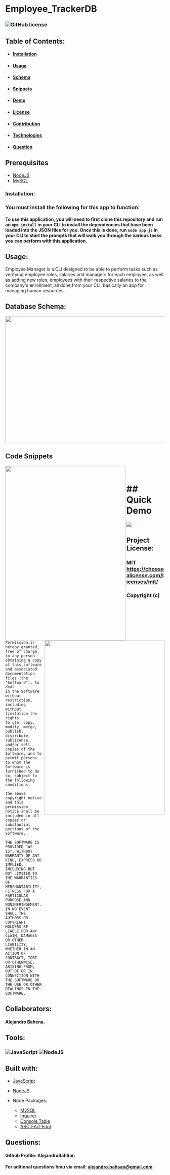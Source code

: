 # Employee_TrackerDB
 ### ![GitHub license](https://img.shields.io/github/license/Naereen/StrapDown.js.svg)
  ## Table of Contents:
  - #### [Installation](#prerequisites)
  - #### [Usage](#usage)
  - #### [Schema](#database-schema)
  - #### [Snippets](#code-snippets)
  - #### [Demo](#quick-demo)
  - #### [License](#project-license)
  - #### [Contribution](#collaborators)
  - #### [Technologies](#tools)
  - #### [Question](#questions)

 ## Prerequisites
 * [NodeJS](https://nodejs.org/)
 * [MySQL](https://dev.mysql.com/downloads/mysql/)
  
  ### Installation:
  ### You must install the following for this app to function:
  #### To use this application, you will need to first clone this repository and run an `npm install` in your CLI to install the dependencies that have been loaded   into the JSON files for you. Once this is done, run `node app.js` in your CLI to start the prompts that will walk you through the various tasks you can perform with this application.
  
## Usage:
Employee Manager is a CLI designed to be able to perform tasks such as verifying employee roles, salaries and managers for each employee, as well as adding new     roles, employees with their respective salaries to the company's enrollment, all done from your CLI, basically an app for managing human resources.

<div>
 
  ## Database Schema:
<a href="https://github.com/AlejandroBahSan/AlejandroBahSan">
  <img align="center" src="https://github.com/AlejandroBahSan/Employee-TrackerDB/blob/master/Assets/db-reverseEng.jpg"  width="800" 
     height="400"/>
</a>

## Code Snippets
<a href="https://github.com/AlejandroBahSan/Employee-TrackerDB/blob/master/Assets/code-snapshot.png">
  <img align="left" src="https://github.com/AlejandroBahSan/Employee-TrackerDB/blob/master/Assets/code-snapshot.png"  width="380" 
     height="550"/>
</a>
<a href="https://github.com/AlejandroBahSan/Employee-TrackerDB/blob/master/Assets/code-snapshot2.png">
  <img align="right" src="https://github.com/AlejandroBahSan/Employee-TrackerDB/blob/master/Assets/code-snapshot2.png"  width="380" 
     height="550"/>
</a><br>
</div>
 
 </a>
 
 <div>
 <h1> ## Quick Demo </h1>
<a href="https://github.com/AlejandroBahSan/Employee-TrackerDB/blob/master/Assets/EmployeeTrackerDemoV.gif">
  <img align="center" src="https://github.com/AlejandroBahSan/Employee-TrackerDB/blob/master/Assets/EmployeeTrackerDemoV.gif"  width="auto" 
     height="auto"/>
</a>
 </div>
 
 
  ## Project License:
  ### MIT https://choosealicense.com/licenses/mit/
  ### Copyright (c) <year> <copyright holders>

    Permission is hereby granted, free of charge, to any person obtaining a copy
    of this software and associated documentation files (the "Software"), to deal
    in the Software without restriction, including without limitation the rights
    to use, copy, modify, merge, publish, distribute, sublicense, and/or sell
    copies of the Software, and to permit persons to whom the Software is
    furnished to do so, subject to the following conditions:
    
    The above copyright notice and this permission notice shall be included in all
    copies or substantial portions of the Software.
    
    THE SOFTWARE IS PROVIDED "AS IS", WITHOUT WARRANTY OF ANY KIND, EXPRESS OR
    IMPLIED, INCLUDING BUT NOT LIMITED TO THE WARRANTIES OF MERCHANTABILITY,
    FITNESS FOR A PARTICULAR PURPOSE AND NONINFRINGEMENT. IN NO EVENT SHALL THE
    AUTHORS OR COPYRIGHT HOLDERS BE LIABLE FOR ANY CLAIM, DAMAGES OR OTHER
    LIABILITY, WHETHER IN AN ACTION OF CONTRACT, TORT OR OTHERWISE, ARISING FROM,
    OUT OF OR IN CONNECTION WITH THE SOFTWARE OR THE USE OR OTHER DEALINGS IN THE
    SOFTWARE.
    
  ## Collaborators:
  #### Alejandro Bahena.
  ## Tools:
  ### ![JavaScript](https://img.shields.io/badge/javascript-%23323330.svg?style=for-the-badge&logo=javascript&logoColor=%23F7DF1E) ![NodeJS](https://img.shields.io/badge/node.js-6DA55F?style=for-the-badge&logo=node.js&logoColor=white)
 ## Built with:
* [JavaScript](https://developer.mozilla.org/en-US/docs/Web/JavaScript)
* [NodeJS](https://nodejs.org/)
 
 * Node Packages:
    * [MySQL](https://www.npmjs.com/package/mysql)
    * [Inquirer](https://www.npmjs.com/package/inquirer)
    * [Console.Table](https://www.npmjs.com/package/console.table)
    * [ASCII-Art-Font](https://www.npmjs.com/package/ascii-art-font)
 
  ## Questions:
  #### Github Profile: AlejandroBahSan
  #### For aditional questions hmu via email: alejandro.bahsan@gmail.com
